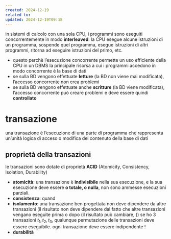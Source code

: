 ```yaml
---
created: 2024-12-19
related to: 
updated: 2024-12-19T09:18
---
```

in sistemi di calcolo con una sola CPU, i programmi sono eseguiti concorrentemente in modo **interleaved**: la CPU esegue alcune istruzioni di un programma, sospende quel programma, esegue istruzioni di altri programmi, ritorna ad eseguire istruzioni del primo, etc.
- questo perchè l’esecuzione concorrente permette un uso efficiente della CPU
in un DBMS la principale risorsa a cui i programmi accedono in modo concorrente è la base di dati
- se sulla BD vengono effettuate **letture** (la BD non viene mai modificata), l’accesso concorrente non crea problemi
- se sulla BD vengono effettuate anche **scritture** (la BD viene modificata), l’accesso concorrente può creare problemi e deve essere quindi **controllato**
# transazione
una transazione è l’esecuzione di una parte di programma che rappresenta un’unità logica di acceso o modifica del contenuto della base di dati

## proprietà della transazioni
le transazioni sono dotate di proprietà **ACID** (Atomicity, Consistency, Isolation, Durability)
- **atomicità**: una transazione è **indivisibile** nella sua esecuzione, e la sua esecuzione deve essere **o totale, o nulla**, non sono ammesse esecuzioni parziali.
- **consistenza**: quand
 - **isolamento**: una transazione ben progettata non deve dipendere da altre transazioni (il risultato non deve dipendere dal fatto che altre transazioni vengano eseguite prima o dopo (il risultato può cambiare, )) se ho 3 transazioni $t_1,t_2, t_3$, qualunque permutazione delle transazioni deve essere eseguibile. ogni transazione deve essere indipendente !
 - **durabilità**

